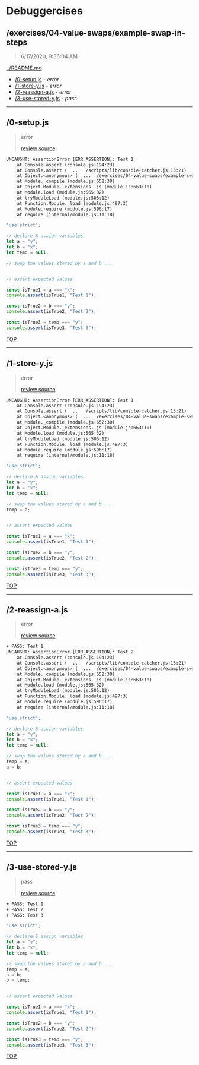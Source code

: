 # Debuggercises 

## /exercises/04-value-swaps/example-swap-in-steps 

> 6/17/2020, 9:36:04 AM 

[../README.md](../README.md)

- [/0-setup.js](#0-setupjs) - _error_ 
- [/1-store-y.js](#1-store-yjs) - _error_ 
- [/2-reassign-a.js](#2-reassign-ajs) - _error_ 
- [/3-use-stored-y.js](#3-use-stored-yjs) - _pass_ 

---

## /0-setup.js 

> error 
>
> [review source](../../../exercises/04-value-swaps/example-swap-in-steps/0-setup.js)

```txt
UNCAUGHT: AssertionError [ERR_ASSERTION]: Test 1
    at Console.assert (console.js:194:23)
    at Console.assert (  ...  /scripts/lib/console-catcher.js:13:21)
    at Object.<anonymous> (  ...  /exercises/04-value-swaps/example-swap-in-steps/0-setup.js:14:9)
    at Module._compile (module.js:652:30)
    at Object.Module._extensions..js (module.js:663:10)
    at Module.load (module.js:565:32)
    at tryModuleLoad (module.js:505:12)
    at Function.Module._load (module.js:497:3)
    at Module.require (module.js:596:17)
    at require (internal/module.js:11:18) 
```

```js
'use strict';

// declare & assign variables
let a = "y";
let b = "x";
let temp = null;

// swap the values stored by a and b ...


// assert expected values

const isTrue1 = a === "x";
console.assert(isTrue1, "Test 1");

const isTrue2 = b === "y";
console.assert(isTrue2, "Test 2");

const isTrue3 = temp === "y";
console.assert(isTrue3, "Test 3");

```

[TOP](#debuggercises)

---

## /1-store-y.js 

> error 
>
> [review source](../../../exercises/04-value-swaps/example-swap-in-steps/1-store-y.js)

```txt
UNCAUGHT: AssertionError [ERR_ASSERTION]: Test 1
    at Console.assert (console.js:194:23)
    at Console.assert (  ...  /scripts/lib/console-catcher.js:13:21)
    at Object.<anonymous> (  ...  /exercises/04-value-swaps/example-swap-in-steps/1-store-y.js:15:9)
    at Module._compile (module.js:652:30)
    at Object.Module._extensions..js (module.js:663:10)
    at Module.load (module.js:565:32)
    at tryModuleLoad (module.js:505:12)
    at Function.Module._load (module.js:497:3)
    at Module.require (module.js:596:17)
    at require (internal/module.js:11:18) 
```

```js
'use strict';

// declare & assign variables
let a = "y";
let b = "x";
let temp = null;

// swap the values stored by a and b ...
temp = a;


// assert expected values

const isTrue1 = a === "x";
console.assert(isTrue1, "Test 1");

const isTrue2 = b === "y";
console.assert(isTrue2, "Test 2");

const isTrue3 = temp === "y";
console.assert(isTrue3, "Test 3");

```

[TOP](#debuggercises)

---

## /2-reassign-a.js 

> error 
>
> [review source](../../../exercises/04-value-swaps/example-swap-in-steps/2-reassign-a.js)

```txt
+ PASS: Test 1
UNCAUGHT: AssertionError [ERR_ASSERTION]: Test 2
    at Console.assert (console.js:194:23)
    at Console.assert (  ...  /scripts/lib/console-catcher.js:13:21)
    at Object.<anonymous> (  ...  /exercises/04-value-swaps/example-swap-in-steps/2-reassign-a.js:19:9)
    at Module._compile (module.js:652:30)
    at Object.Module._extensions..js (module.js:663:10)
    at Module.load (module.js:565:32)
    at tryModuleLoad (module.js:505:12)
    at Function.Module._load (module.js:497:3)
    at Module.require (module.js:596:17)
    at require (internal/module.js:11:18) 
```

```js
'use strict';

// declare & assign variables
let a = "y";
let b = "x";
let temp = null;

// swap the values stored by a and b ...
temp = a;
a = b;


// assert expected values

const isTrue1 = a === "x";
console.assert(isTrue1, "Test 1");

const isTrue2 = b === "y";
console.assert(isTrue2, "Test 2");

const isTrue3 = temp === "y";
console.assert(isTrue3, "Test 3");

```

[TOP](#debuggercises)

---

## /3-use-stored-y.js 

> pass 
>
> [review source](../../../exercises/04-value-swaps/example-swap-in-steps/3-use-stored-y.js)

```txt
+ PASS: Test 1
+ PASS: Test 2
+ PASS: Test 3
```

```js
'use strict';

// declare & assign variables
let a = "y";
let b = "x";
let temp = null;

// swap the values stored by a and b ...
temp = a;
a = b;
b = temp;


// assert expected values

const isTrue1 = a === "x";
console.assert(isTrue1, "Test 1");

const isTrue2 = b === "y";
console.assert(isTrue2, "Test 2");

const isTrue3 = temp === "y";
console.assert(isTrue3, "Test 3");

```

[TOP](#debuggercises)

